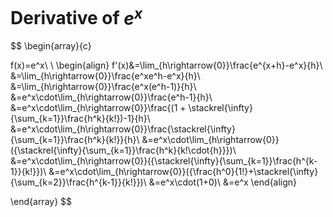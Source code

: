 # Derivative of $e^x$
$$
\begin{array}{c}

f(x)=e^x\\
\\
\begin{align}
f'(x)&=\lim_{h\rightarrow{0}}\frac{e^{x+h}-e^x}{h}\\
&=\lim_{h\rightarrow{0}}\frac{e^xe^h-e^x}{h}\\
&=\lim_{h\rightarrow{0}}\frac{e^x(e^h-1)}{h}\\
&=e^x\cdot\lim_{h\rightarrow{0}}\frac{e^h-1}{h}\\
&=e^x\cdot\lim_{h\rightarrow{0}}\frac{(1 + \stackrel{\infty}{\sum_{k=1}}\frac{h^k}{k!})-1}{h}\\
&=e^x\cdot\lim_{h\rightarrow{0}}\frac{\stackrel{\infty}{\sum_{k=1}}\frac{h^k}{k!}}{h}\\
&=e^x\cdot\lim_{h\rightarrow{0}}({\stackrel{\infty}{\sum_{k=1}}\frac{h^k}{k!\cdot{h}}})\\
&=e^x\cdot\lim_{h\rightarrow{0}}({\stackrel{\infty}{\sum_{k=1}}\frac{h^{k-1}}{k!}})\\
&=e^x\cdot\lim_{h\rightarrow{0}}({\frac{h^0}{1!}+\stackrel{\infty}{\sum_{k=2}}\frac{h^{k-1}}{k!}})\\
&=e^x\cdot(1+0)\\
&=e^x
\end{align}

\end{array}
$$